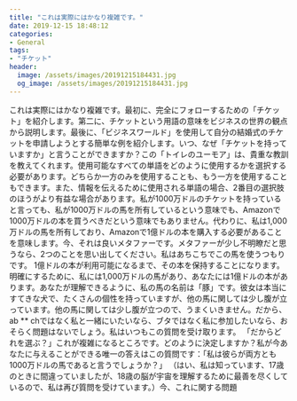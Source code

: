 ```yaml
---
title: "これは実際にはかなり複雑です。"
date: 2019-12-15 18:48:12
categories:
- General
tags:
- "チケット"
header:
  image: /assets/images/20191215184431.jpg
  og_image: /assets/images/20191215184431.jpg
---
```


これは実際にはかなり複雑です。最初に、完全にフォローするための「チケット」を紹介します。第二に、チケットという用語の意味をビジネスの世界の観点から説明します。最後に、「ビジネスワールド」を使用して自分の結婚式のチケットを申請しようとする簡単な例を紹介します。いつ、なぜ「チケットを持っていますか」と言うことができますか？この「トイレのユーモア」は、貴重な教訓を教えてくれます。使用可能なすべての単語をどのように使用するかを選択する必要があります。どちらか一方のみを使用することも、もう一方を使用することもできます。また、情報を伝えるために使用される単語の場合、2番目の選択肢のほうがより有益な場合があります。私が1000万ドルのチケットを持っていると言っても、私が1000万ドルの馬を所有しているという意味でも、Amazonで1000万ドルの本を買うべきだという意味でもありません。代わりに、私は1,000万ドルの馬を所有しており、Amazonで1億ドルの本を購入する必要があることを意味します。今、それは良いメタファーです。メタファーが少し不明瞭だと思うなら、2つのことを思い出してください。私はあちこちでこの馬を使うつもりです。 1億ドルの本が利用可能になるまで、その本を保持することになります。明確にするために、私には1,000万ドルの馬があり、あなたには1億ドルの本があります。あなたが理解できるように、私の馬の名前は「豚」です。彼女は本当にすてきな犬で、たくさんの個性を持っていますが、他の馬に関しては少し腹が立っています。他の馬に関しては少し腹が立つので、うまくいきません。だから、ab ** chではなく私と一緒にいたいなら、ブタではなく私に参加したいなら、おそらく問題はないでしょう。私はいつもこの質問を受け取ります。 「だからどれを選ぶ？」これが複雑になるところです。どのように決定しますか？私が今あなたに与えることができる唯一の答えはこの質問です：「私は彼らが両方とも1000万ドルの馬であると言うでしょうか？」 （はい、私は知っています、17歳のときに間違っていましたが、18歳の脳が宇宙を理解するために最善を尽くしているので、私は再び質問を受けています。）今、これに関する問題

